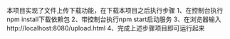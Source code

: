 本项目实现了文件上传下载功能，在下载本项目之后执行步骤
1、在控制台执行 npm install下载依赖包
2、带控制台执行npm start启动服务
3、在浏览器输入http://localhost:8080/upload.html
4、完成上述步骤项目即可运行起来